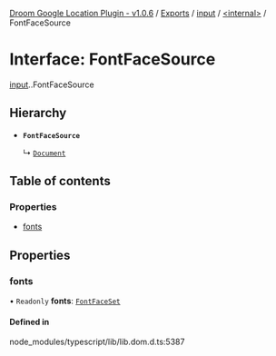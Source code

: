 [Droom Google Location Plugin - v1.0.6](../README.md) / [Exports](../modules.md) / [input](../modules/input.md) / [<internal\>](../modules/input._internal_.md) / FontFaceSource

# Interface: FontFaceSource

[input](../modules/input.md).[<internal>](../modules/input._internal_.md).FontFaceSource

## Hierarchy

- **`FontFaceSource`**

  ↳ [`Document`](input._internal_.Document.md)

## Table of contents

### Properties

- [fonts](input._internal_.FontFaceSource.md#fonts)

## Properties

### fonts

• `Readonly` **fonts**: [`FontFaceSet`](../modules/input._internal_.md#fontfaceset)

#### Defined in

node_modules/typescript/lib/lib.dom.d.ts:5387
